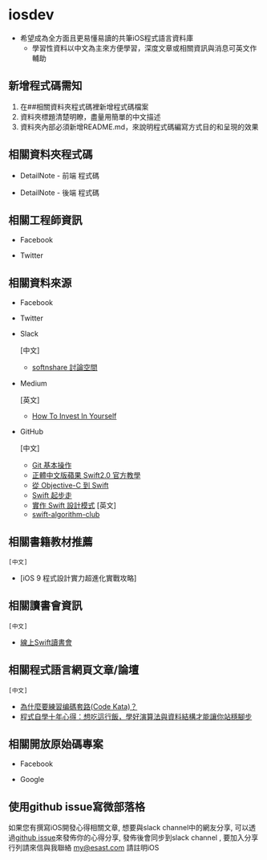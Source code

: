# iosdev

- 希望成為全方面且更易懂易讀的共筆iOS程式語言資料庫 
  - 學習性資料以中文為主來方便學習，深度文章或相關資訊與消息可英文作輔助
 
## 新增程式碼需知

1.  在##相關資料夾程式碼裡新增程式碼檔案
2.  資料夾標題清楚明瞭，盡量用簡單的中文描述
3.  資料夾內部必須新增README.md，來說明程式碼編寫方式目的和呈現的效果

## 相關資料夾程式碼

- DetailNote - 前端 程式碼
  


- DetailNote - 後端 程式碼

## 相關工程師資訊

- Facebook

- Twitter

## 相關資料來源

- Facebook

- Twitter 

- Slack

    [中文] 
  - [softnshare 討論空間](https://softnshare.slack.com/messages/forum-iosdev/)

- Medium

    [英文] 
  - [How To Invest In Yourself](https://medium.com/life-learning/how-to-invest-in-yourself-417fab1bc665#.1zt2uadco)
  
- GitHub
  
  [中文]  
  - [Git 基本操作](https://github.com/softnshare/devtools/tree/master/git)
  - [正體中文版蘋果 Swift2.0 官方教學](https://tommy60703.gitbooks.io/swift-language-traditional-chinese/content/)
  - [從 Objective-C 到 Swift](https://dearhui.gitbooks.io/objective-c-to-swift/content/data_type.html)
  - [Swift 起步走](https://itisjoe.gitbooks.io/swiftgo/content/?q=)
  - [實作 Swift 設計模式](https://wildenchen.gitbooks.io/swift-design-patterns/content/)
  [英文] 
  - [swift-algorithm-club](https://github.com/raywenderlich/swift-algorithm-club)
  
## 相關書籍教材推薦

    [中文] 
  - [iOS 9 程式設計實力超進化實戰攻略]
 
## 相關讀書會資訊

    [中文] 
  - [線上Swift讀書會](https://www.facebook.com/groups/238948643131478/?fref=ts)

## 相關程式語言網頁文章/論壇
  
    [中文] 
  - [為什麼要練習编碼套路(Code Kata)？](http://codingpy.com/article/why-do-code-katas/)
  - [程式自學十年心得：想吃這行飯，學好演算法與資料結構才能讓你站穩腳步](http://buzzorange.com/techorange/2016/04/13/self-study-program-with-datastructure-and-algorithm/)

## 相關開放原始碼專案

- Facebook 

- Google
 

 
## 使用github issue寫微部落格
如果您有撰寫iOS開發心得相關文章, 想要與slack channel中的網友分享, 可以透過[github issue](https://github.com/softnshare/iosdev/issues)來發佈你的心得分享, 發佈後會同步到slack channel , 要加入分享行列請來信與我聯絡 my@esast.com 請註明iOS





